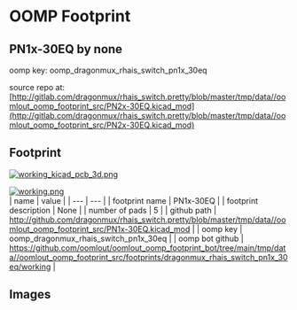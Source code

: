 # OOMP Footprint  
## PN1x-30EQ  by none  
  
oomp key: oomp_dragonmux_rhais_switch_pn1x_30eq  
  
source repo at: [http://gitlab.com/dragonmux/rhais_switch.pretty/blob/master/tmp/data//oomlout_oomp_footprint_src/PN2x-30EQ.kicad_mod](http://gitlab.com/dragonmux/rhais_switch.pretty/blob/master/tmp/data//oomlout_oomp_footprint_src/PN2x-30EQ.kicad_mod)  
## Footprint  
  
[![working_kicad_pcb_3d.png](working_kicad_pcb_3d_600.png)](working_kicad_pcb_3d.png)  
  
[![working.png](working_600.png)](working.png)  
| name | value | 
| --- | --- | 
| footprint name | PN1x-30EQ | 
| footprint description | None | 
| number of pads | 5 | 
| github path | http://github.com/dragonmux/rhais_switch.pretty/blob/master/tmp/data//oomlout_oomp_footprint_src/PN1x-30EQ.kicad_mod | 
| oomp key | oomp_dragonmux_rhais_switch_pn1x_30eq | 
| oomp bot github | https://github.com/oomlout/oomlout_oomp_footprint_bot/tree/main/tmp/data//oomlout_oomp_footprint_src/footprints/dragonmux_rhais_switch_pn1x_30eq/working | 
## Images  
